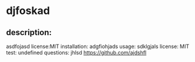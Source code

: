 # djfoskad
## description:
asdfojasd
license:MIT
installation: adgfiohjads
usage: sdklgjals
license: MIT
test: undefined
questions: jhlsd
https://github.com/ajdshfl
